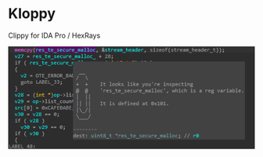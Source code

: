 # Kloppy

Clippy for IDA Pro / HexRays

![photo taken from kloppy on caffeine](./rsrc/kloppy.png?raw=true)
